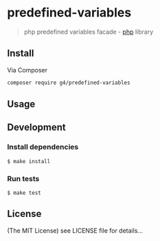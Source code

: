 predefined-variables
======

> php predefined variables facade - [php](http://php.net) library

## Install
Via Composer

```sh
composer require g4/predefined-variables
```

## Usage

## Development

### Install dependencies

    $ make install

### Run tests

    $ make test

## License


(The MIT License)
see LICENSE file for details...
